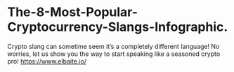 # The-8-Most-Popular-Cryptocurrency-Slangs-Infographic.
Crypto slang can sometime seem it’s a completely different language! No worries, let us show you the way to start speaking like a seasoned crypto pro!
https://www.elbaite.io/

